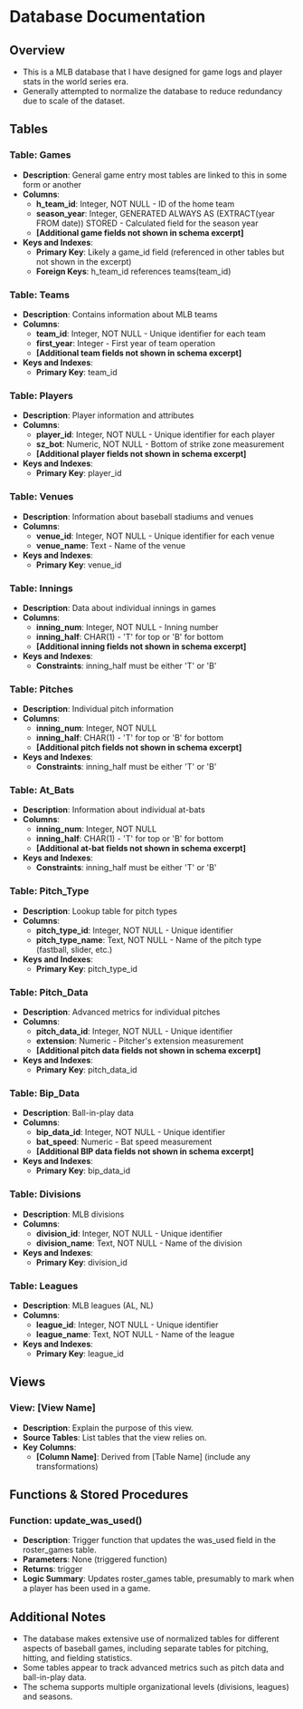 # Database Documentation

## Overview

- This is a MLB database that I have designed for game logs and player stats in the world series era.
- Generally attempted to normalize the database to reduce redundancy due to scale of the dataset.

## Tables

### Table: Games

- **Description**: General game entry most tables are linked to this in some form or another
- **Columns**:
  - **h_team_id**: Integer, NOT NULL - ID of the home team
  - **season_year**: Integer, GENERATED ALWAYS AS (EXTRACT(year FROM date)) STORED - Calculated field for the season year
  - **[Additional game fields not shown in schema excerpt]**
- **Keys and Indexes**:
  - **Primary Key**: Likely a game_id field (referenced in other tables but not shown in the excerpt)
  - **Foreign Keys**: h_team_id references teams(team_id)

### Table: Teams

- **Description**: Contains information about MLB teams
- **Columns**:
  - **team_id**: Integer, NOT NULL - Unique identifier for each team
  - **first_year**: Integer - First year of team operation
  - **[Additional team fields not shown in schema excerpt]**
- **Keys and Indexes**:
  - **Primary Key**: team_id

### Table: Players

- **Description**: Player information and attributes
- **Columns**:
  - **player_id**: Integer, NOT NULL - Unique identifier for each player
  - **sz_bot**: Numeric, NOT NULL - Bottom of strike zone measurement
  - **[Additional player fields not shown in schema excerpt]**
- **Keys and Indexes**:
  - **Primary Key**: player_id

### Table: Venues

- **Description**: Information about baseball stadiums and venues
- **Columns**:
  - **venue_id**: Integer, NOT NULL - Unique identifier for each venue
  - **venue_name**: Text - Name of the venue
- **Keys and Indexes**:
  - **Primary Key**: venue_id

### Table: Innings

- **Description**: Data about individual innings in games
- **Columns**:
  - **inning_num**: Integer, NOT NULL - Inning number
  - **inning_half**: CHAR(1) - 'T' for top or 'B' for bottom
  - **[Additional inning fields not shown in schema excerpt]**
- **Keys and Indexes**:
  - **Constraints**: inning_half must be either 'T' or 'B'

### Table: Pitches

- **Description**: Individual pitch information
- **Columns**:
  - **inning_num**: Integer, NOT NULL
  - **inning_half**: CHAR(1) - 'T' for top or 'B' for bottom
  - **[Additional pitch fields not shown in schema excerpt]**
- **Keys and Indexes**:
  - **Constraints**: inning_half must be either 'T' or 'B'

### Table: At_Bats

- **Description**: Information about individual at-bats
- **Columns**:
  - **inning_num**: Integer, NOT NULL
  - **inning_half**: CHAR(1) - 'T' for top or 'B' for bottom
  - **[Additional at-bat fields not shown in schema excerpt]**
- **Keys and Indexes**:
  - **Constraints**: inning_half must be either 'T' or 'B'

### Table: Pitch_Type

- **Description**: Lookup table for pitch types
- **Columns**:
  - **pitch_type_id**: Integer, NOT NULL - Unique identifier
  - **pitch_type_name**: Text, NOT NULL - Name of the pitch type (fastball, slider, etc.)
- **Keys and Indexes**:
  - **Primary Key**: pitch_type_id

### Table: Pitch_Data

- **Description**: Advanced metrics for individual pitches
- **Columns**:
  - **pitch_data_id**: Integer, NOT NULL - Unique identifier
  - **extension**: Numeric - Pitcher's extension measurement
  - **[Additional pitch data fields not shown in schema excerpt]**
- **Keys and Indexes**:
  - **Primary Key**: pitch_data_id

### Table: Bip_Data

- **Description**: Ball-in-play data
- **Columns**:
  - **bip_data_id**: Integer, NOT NULL - Unique identifier
  - **bat_speed**: Numeric - Bat speed measurement
  - **[Additional BIP data fields not shown in schema excerpt]**
- **Keys and Indexes**:
  - **Primary Key**: bip_data_id

### Table: Divisions

- **Description**: MLB divisions
- **Columns**:
  - **division_id**: Integer, NOT NULL - Unique identifier
  - **division_name**: Text, NOT NULL - Name of the division
- **Keys and Indexes**:
  - **Primary Key**: division_id

### Table: Leagues

- **Description**: MLB leagues (AL, NL)
- **Columns**:
  - **league_id**: Integer, NOT NULL - Unique identifier
  - **league_name**: Text, NOT NULL - Name of the league
- **Keys and Indexes**:
  - **Primary Key**: league_id

## Views

### View: [View Name]

- **Description**: Explain the purpose of this view.
- **Source Tables**: List tables that the view relies on.
- **Key Columns**:
  - **[Column Name]**: Derived from [Table Name] (include any transformations)

## Functions & Stored Procedures

### Function: update_was_used()

- **Description**: Trigger function that updates the was_used field in the roster_games table.
- **Parameters**: None (triggered function)
- **Returns**: trigger
- **Logic Summary**: Updates roster_games table, presumably to mark when a player has been used in a game.

## Additional Notes

- The database makes extensive use of normalized tables for different aspects of baseball games, including separate tables for pitching, hitting, and fielding statistics.
- Some tables appear to track advanced metrics such as pitch data and ball-in-play data.
- The schema supports multiple organizational levels (divisions, leagues) and seasons.

